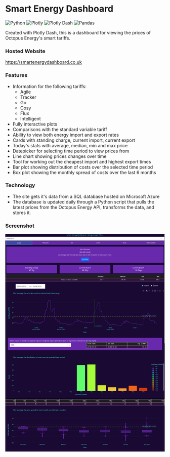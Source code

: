 # Smart Energy Dashboard
![Python](https://img.shields.io/badge/-Python-3572A5?logo=python&logoColor=white&style=flat-square)
![Plotly](https://img.shields.io/badge/-Plotly-20293d?logo=plotly&logoColor=white&style=flat-square)
![Plotly Dash](https://img.shields.io/badge/-Plotly%20Dash-3F4F75?logo=plotly&logoColor=white&style=flat-square)
![Pandas](https://img.shields.io/badge/-Pandas-150458?logo=pandas&logoColor=white&style=flat-square)

Created with Plotly Dash, this is a dashboard for viewing the prices of Octopus Energy's smart tariffs.

### Hosted Website
https://smartenergydashboard.co.uk

### Features
 - Information for the following tariffs:
   - Agile
   - Tracker
   - Go
   - Cosy
   - Flux
   - Intelligent
 - Fully interactive plots
 - Comparisons with the standard variable tariff
 - Ability to view both energy import and export rates
 - Cards with standing charge, current import, current export
 - Today's stats with average, median, min and max price
 - Datepicker for selecting time period to view prices from
 - Line chart showing prices changes over time
 - Tool for working out the cheapest import and highest export times
 - Bar plot showing distribution of costs over the selected time period
 - Box plot showing the monthly spread of costs over the last 6 months

### Technology
 - The site gets it's data from a SQL database hosted on Microsoft Azure
 - The database is updated daily through a Python script that pulls the latest prices from the Octopus Energy API, transforms the data, and stores it.

### Screenshot
![Screenshot](assets/screenshot.png)
